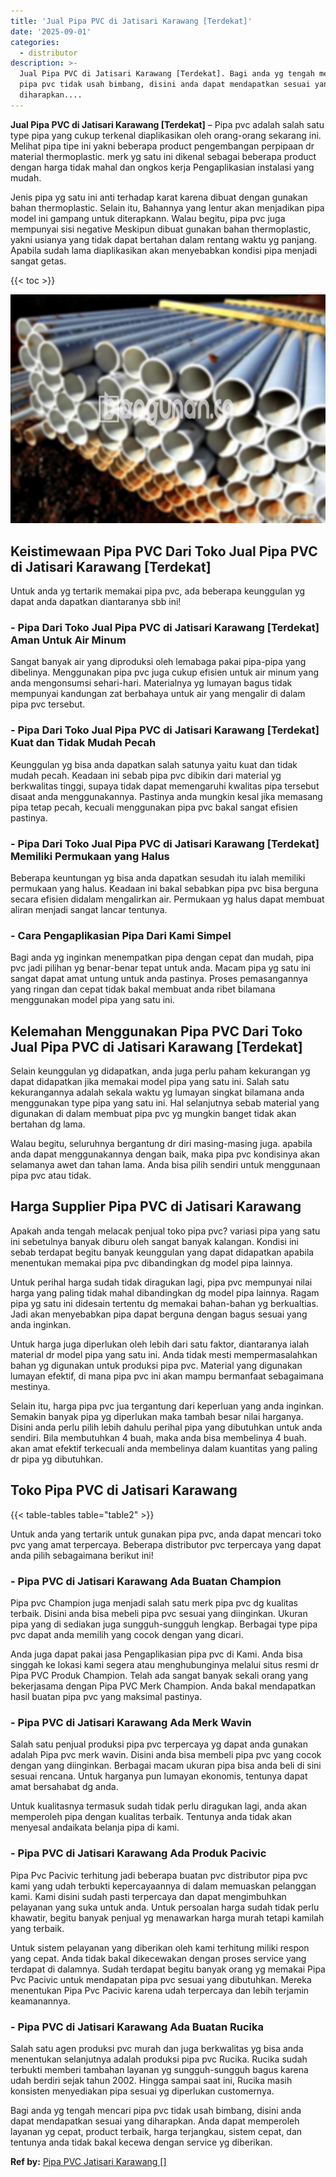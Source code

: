 ```yaml
---
title: 'Jual Pipa PVC di Jatisari Karawang [Terdekat]'
date: '2025-09-01'
categories:
  - distributor
description: >-
  Jual Pipa PVC di Jatisari Karawang [Terdekat]. Bagi anda yg tengah mencari
  pipa pvc tidak usah bimbang, disini anda dapat mendapatkan sesuai yang
  diharapkan....
---
```


**Jual Pipa PVC di Jatisari Karawang \[Terdekat\]** – Pipa pvc adalah salah satu type pipa yang cukup terkenal diaplikasikan oleh orang-orang sekarang ini. Melihat pipa tipe ini yakni beberapa product pengembangan perpipaan dr material thermoplastic. merk yg satu ini dikenal sebagai beberapa product dengan harga tidak mahal dan ongkos kerja Pengaplikasian instalasi yang mudah.

Jenis pipa yg satu ini anti terhadap karat karena dibuat dengan gunakan bahan thermoplastic. Selain itu, Bahannya yang lentur akan menjadikan pipa model ini gampang untuk diterapkann. Walau begitu, pipa pvc juga mempunyai sisi negative Meskipun dibuat gunakan bahan thermoplastic, yakni usianya yang tidak dapat bertahan dalam rentang waktu yg panjang. Apabila sudah lama diaplikasikan akan menyebabkan kondisi pipa menjadi sangat getas.

{{< toc >}}

![Jual Pipa PVC di Jatisari Karawang [Terdekat]](/images/jaul-pipa-pvc-51.png)

## Keistimewaan Pipa PVC Dari Toko Jual Pipa PVC di Jatisari Karawang \[Terdekat\]

Untuk anda yg tertarik memakai pipa pvc, ada beberapa keunggulan yg dapat anda dapatkan diantaranya sbb ini!

### \- Pipa Dari Toko Jual Pipa PVC di Jatisari Karawang \[Terdekat\] Aman Untuk Air Minum

Sangat banyak air yang diproduksi oleh lemabaga pakai pipa-pipa yang dibelinya. Menggunakan pipa pvc juga cukup efisien untuk air minum yang anda mengonsumsi sehari-hari. Materialnya yg lumayan bagus tidak mempunyai kandungan zat berbahaya untuk air yang mengalir di dalam pipa pvc tersebut.

### \- Pipa Dari Toko Jual Pipa PVC di Jatisari Karawang \[Terdekat\] Kuat dan Tidak Mudah Pecah

Keunggulan yg bisa anda dapatkan salah satunya yaitu kuat dan tidak mudah pecah. Keadaan ini sebab pipa pvc dibikin dari material yg berkwalitas tinggi, supaya tidak dapat memengaruhi kwalitas pipa tersebut disaat anda menggunakannya. Pastinya anda mungkin kesal jika memasang pipa tetap pecah, kecuali menggunakan pipa pvc bakal sangat efisien pastinya.

### \- Pipa Dari Toko Jual Pipa PVC di Jatisari Karawang \[Terdekat\] Memiliki Permukaan yang Halus

Beberapa keuntungan yg bisa anda dapatkan sesudah itu ialah memiliki permukaan yang halus. Keadaan ini bakal sebabkan pipa pvc bisa berguna secara efisien didalam mengalirkan air. Permukaan yg halus dapat membuat aliran menjadi sangat lancar tentunya.

### \- Cara Pengaplikasian Pipa Dari Kami Simpel

Bagi anda yg inginkan menempatkan pipa dengan cepat dan mudah, pipa pvc jadi pilihan yg benar-benar tepat untuk anda. Macam pipa yg satu ini sangat dapat amat untung untuk anda pastinya. Proses pemasangannya yang ringan dan cepat tidak bakal membuat anda ribet bilamana menggunakan model pipa yang satu ini.

## Kelemahan Menggunakan Pipa PVC Dari Toko Jual Pipa PVC di Jatisari Karawang \[Terdekat\]

Selain keunggulan yg didapatkan, anda juga perlu paham kekurangan yg dapat didapatkan jika memakai model pipa yang satu ini. Salah satu kekurangannya adalah sekala waktu yg lumayan singkat bilamana anda menggunakan type pipa yang satu ini. Hal selanjutnya sebab material yang digunakan di dalam membuat pipa pvc yg mungkin banget tidak akan bertahan dg lama.

Walau begitu, seluruhnya bergantung dr diri masing-masing juga. apabila anda dapat menggunakannya dengan baik, maka pipa pvc kondisinya akan selamanya awet dan tahan lama. Anda bisa pilih sendiri untuk menggunaan pipa pvc atau tidak.

## Harga Supplier Pipa PVC di Jatisari Karawang

Apakah anda tengah melacak penjual toko pipa pvc? variasi pipa yang satu ini sebetulnya banyak diburu oleh sangat banyak kalangan. Kondisi ini sebab terdapat begitu banyak keunggulan yang dapat didapatkan apabila menentukan memakai pipa pvc dibandingkan dg model pipa lainnya.

Untuk perihal harga sudah tidak diragukan lagi, pipa pvc mempunyai nilai harga yang paling tidak mahal dibandingkan dg model pipa lainnya. Ragam pipa yg satu ini didesain tertentu dg memakai bahan-bahan yg berkualtias. Jadi akan menyebabkan pipa dapat berguna dengan bagus sesuai yang anda inginkan.

Untuk harga juga diperlukan oleh lebih dari satu faktor, diantaranya ialah material dr model pipa yang satu ini. Anda tidak mesti mempermasalahkan bahan yg digunakan untuk produksi pipa pvc. Material yang digunakan lumayan efektif, di mana pipa pvc ini akan mampu bermanfaat sebagaimana mestinya.

Selain itu, harga pipa pvc jua tergantung dari keperluan yang anda inginkan. Semakin banyak pipa yg diperlukan maka tambah besar nilai harganya. Disini anda perlu pilih lebih dahulu perihal pipa yang dibutuhkan untuk anda sendiri. Bila membutuhkan 4 buah, maka anda bisa membelinya 4 buah. akan amat efektif terkecuali anda membelinya dalam kuantitas yang paling dr pipa yg dibutuhkan.

## Toko Pipa PVC di Jatisari Karawang

{{< table-tables table="table2" >}}

Untuk anda yang tertarik untuk gunakan pipa pvc, anda dapat mencari toko pvc yang amat terpercaya. Beberapa distributor pvc terpercaya yang dapat anda pilih sebagaimana berikut ini!

### \- Pipa PVC di Jatisari Karawang Ada Buatan Champion

Pipa pvc Champion juga menjadi salah satu merk pipa pvc dg kualitas terbaik. Disini anda bisa mebeli pipa pvc sesuai yang diinginkan. Ukuran pipa yang di sediakan juga sungguh-sungguh lengkap. Berbagai type pipa pvc dapat anda memilih yang cocok dengan yang dicari.

Anda juga dapat pakai jasa Pengaplikasian pipa pvc di Kami. Anda bisa singgah ke lokasi kami segera atau menghubunginya melalui situs resmi dr Pipa PVC Produk Champion. Telah ada sangat banyak sekali orang yang bekerjasama dengan Pipa PVC Merk Champion. Anda bakal mendapatkan hasil buatan pipa pvc yang maksimal pastinya.

### \- Pipa PVC di Jatisari Karawang Ada Merk Wavin

Salah satu penjual produksi pipa pvc terpercaya yg dapat anda gunakan adalah Pipa pvc merk wavin. Disini anda bisa membeli pipa pvc yang cocok dengan yang diinginkan. Berbagai macam ukuran pipa bisa anda beli di sini sesuai rencana. Untuk harganya pun lumayan ekonomis, tentunya dapat amat bersahabat dg anda.

Untuk kualitasnya termasuk sudah tidak perlu diragukan lagi, anda akan memperoleh pipa dengan kualitas terbaik. Tentunya anda tidak akan menyesal andaikata belanja pipa di kami.

### \- Pipa PVC di Jatisari Karawang Ada Produk Pacivic

Pipa Pvc Pacivic terhitung jadi beberapa buatan pvc distributor pipa pvc kami yang udah terbukti kepercayaannya di dalam memuaskan pelanggan kami. Kami disini sudah pasti terpercaya dan dapat mengimbuhkan pelayanan yang suka untuk anda. Untuk persoalan harga sudah tidak perlu khawatir, begitu banyak penjual yg menawarkan harga murah tetapi kamilah yang terbaik.

Untuk sistem pelayanan yang diberikan oleh kami terhitung miliki respon yang cepat. Anda tidak bakal dikecewakan dengan proses service yang terdapat di dalamnya. Sudah terdapat begitu banyak orang yg memakai Pipa Pvc Pacivic untuk mendapatan pipa pvc sesuai yang dibutuhkan. Mereka menentukan Pipa Pvc Pacivic karena udah terpercaya dan lebih terjamin keamanannya.

### \- Pipa PVC di Jatisari Karawang Ada Buatan Rucika

Salah satu agen produksi pvc murah dan juga berkwalitas yg bisa anda menentukan selanjutnya adalah produksi pipa pvc Rucika. Rucika sudah terbukti memberi tambahan layanan yg sungguh-sungguh bagus karena udah berdiri sejak tahun 2002. Hingga sampai saat ini, Rucika masih konsisten menyediakan pipa sesuai yg diperlukan customernya.

Bagi anda yg tengah mencari pipa pvc tidak usah bimbang, disini anda dapat mendapatkan sesuai yang diharapkan. Anda dapat memperoleh layanan yg cepat, product terbaik, harga terjangkau, sistem cepat, dan tentunya anda tidak bakal kecewa dengan service yg diberikan.

**Ref by:** [Pipa PVC Jatisari Karawang []](https://id.wikipedia.org/wiki/Pipa)
